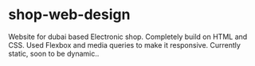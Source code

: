 # shop-web-design
Website for dubai based Electronic shop.
Completely build on HTML and CSS.
Used Flexbox and media queries to make it responsive.
Currently static, soon to be dynamic..

